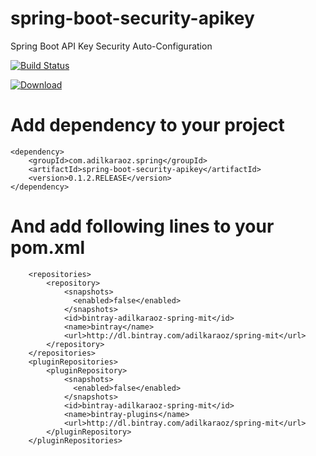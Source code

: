 # spring-boot-security-apikey
Spring Boot API Key Security Auto-Configuration

[![Build Status](https://api.travis-ci.org/adilkaraoz/spring-boot-security-apikey.svg?branch=master)](https://travis-ci.org/adilkaraoz/spring-boot-security-apikey)

[ ![Download](https://api.bintray.com/packages/adilkaraoz/spring-mit/spring-boot-security-apikey/images/download.svg?version=0.1.2.RELEASE) ](https://bintray.com/adilkaraoz/spring-mit/spring-boot-security-apikey/0.1.2.RELEASE/link)

# Add dependency to your project
```text
<dependency>
	<groupId>com.adilkaraoz.spring</groupId>
	<artifactId>spring-boot-security-apikey</artifactId>
	<version>0.1.2.RELEASE</version>
</dependency>
```

# And add following lines to your pom.xml
```text
    <repositories>
		<repository>
			<snapshots>
	          <enabled>false</enabled>
			</snapshots>
			<id>bintray-adilkaraoz-spring-mit</id>
			<name>bintray</name>
			<url>http://dl.bintray.com/adilkaraoz/spring-mit</url>
		</repository>
	</repositories>
	<pluginRepositories>
		<pluginRepository>
			<snapshots>
	          <enabled>false</enabled>
			</snapshots>
			<id>bintray-adilkaraoz-spring-mit</id>
			<name>bintray-plugins</name>
			<url>http://dl.bintray.com/adilkaraoz/spring-mit</url>
		</pluginRepository>
	</pluginRepositories>
```
